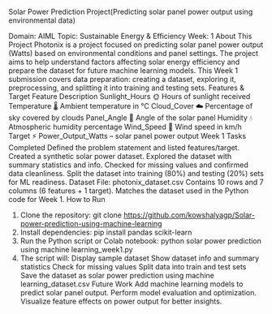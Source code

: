 Solar Power Prediction Project(Predicting solar panel power output using environmental data)

Domain: AIML
Topic: Sustainable Energy & Efficiency
Week: 1
About This Project
Photonix is a project focused on predicting solar panel power output (Watts) based on environmental conditions and panel settings. The project aims to help understand factors affecting solar energy efficiency and prepare the dataset for future machine learning models.
This Week 1 submission covers data preparation: creating a dataset, exploring it, preprocessing, and splitting it into training and testing sets.
Features & Target
Feature	Description
Sunlight_Hours 🌞	Hours of sunlight received
Temperature 🌡️	Ambient temperature in °C
Cloud_Cover ☁️	Percentage of sky covered by clouds
Panel_Angle 📐	Angle of the solar panel
Humidity 💧	Atmospheric humidity percentage
Wind_Speed 🍃	Wind speed in km/h
Target ⚡	Power_Output_Watts – solar panel power output
Week 1 Tasks Completed
Defined the problem statement and listed features/target.
Created a synthetic solar power dataset.
Explored the dataset with summary statistics and info.
Checked for missing values and confirmed data cleanliness.
Split the dataset into training (80%) and testing (20%) sets for ML readiness.
Dataset
File: photonix_dataset.csv
Contains 10 rows and 7 columns (6 features + 1 target).
Matches the dataset used in the Python code for Week 1.
How to Run
1. Clone the repository:
git clone https://github.com/kowshalyagp/Solar-power-prediction-using-machine-learning
2. Install dependencies:
pip install pandas scikit-learn
3. Run the Python script or Colab notebook:
python solar power prediction using machine learning_week1.py
4. The script will:
Display sample dataset
Show dataset info and summary statistics
Check for missing values
Split data into train and test sets
Save the dataset as solar power prediction using machine learning_dataset.csv
Future Work
Add machine learning models to predict solar panel output.
Perform model evaluation and optimization.
Visualize feature effects on power output for better insights.

